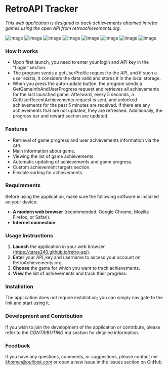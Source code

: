 
# RetroAPI Tracker

*This web application is designed to track achievements obtained in retro games using the open API from retroachievements.org.*

![image](https://github.com/taras240/retro-api/assets/41308277/9b6c2d5c-a6df-4ac5-b13c-220e34c4f18d)
![image](https://github.com/taras240/retro-api/assets/41308277/6bf392a9-6bd8-4adf-b5ec-f139294cdcb8)
![image](https://github.com/taras240/retro-api/assets/41308277/153021c3-7602-46d5-82eb-e4c6993bd0bf)
![image](https://github.com/taras240/retro-api/assets/41308277/9db05d3f-a8d8-41c8-b988-bb56f86f63ff)
![image](https://github.com/taras240/retro-api/assets/41308277/19ee0343-4cfc-48a2-a695-423147e15196)
![image](https://github.com/taras240/retro-api/assets/41308277/169dd30f-cac1-4cb0-86df-0aa92b6e5bb4)
![image](https://github.com/taras240/retro-api/assets/41308277/f32bfaf0-0b27-48c5-a078-d570f26f588f)
![image](https://github.com/taras240/retro-api/assets/41308277/57cce62b-5c95-489d-87e1-e5b830d79617)

### How it works

- Upon first launch, you need to enter your login and API key in the "Login" section.
- The program sends a getUserProfile request to the API, and if such a user exists, it considers the data valid and stores it in the local storage.
- When you press the auto-update button, the program sends a GetGameInfoAndUserProgress request and retrieves all achievements for the last launched game. Afterward, every 5 seconds, a GetUserRecentAchievements request is sent, and unlocked achievements for the past 5 minutes are received. If there are any achievements that are not updated, they are refreshed. Additionally, the progress bar and reward section are updated.

### Features

- Retrieval of game progress and user achievements information via the API.
- Main information about game.
- Viewing the list of game achievements.
- Automatic updating of achievements and game progress.
- Custom achievement targets section.
- Flexible sorting for achievements.

### Requirements

Before using the application, make sure the following software is installed on your device:

- **A modern web browser** (recommended: Google Chrome, Mozilla Firefox, or Safari).
- **Internet connection**.

### Usage Instructions

1. **Launch** the application in your web browser (https://taras240.github.io/retro-api).
2. **Enter** your API_key and username to access your account on RetroAchievements.org.
3. **Choose** the game for which you want to track achievements.
4. **View** the list of achievements and track their progress.

### Installation

The application does not require installation; you can simply navigate to the link and start using it.

### Development and Contribution

If you wish to join the development of the application or contribute, please refer to the *CONTRIBUTING.md* section for detailed information.

### Feedback

If you have any questions, comments, or suggestions, please contact me *khomyn@outlook.com* or open a new issue in the Issues section on GitHub.
